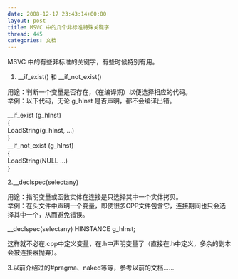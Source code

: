 ```yaml
---
date: 2008-12-17 23:43:14+00:00
layout: post
title: MSVC 中的几个非标准特殊关键字
thread: 445
categories: 文档
---
```


MSVC 中的有些非标准的关键字，有些时候特别有用。  
  
1. __if_exist() 和 __if_not_exist()  
  
用途：判断一个变量是否存在，（在编译期）以便选择相应的代码。  
举例：以下代码，无论 g_hInst 是否声明，都不会编译出错。  
  
__if_exist (g_hInst)  
{  
   LoadString(g_hInst, ...)  
}  
__if_not_exist (g_hInst)  
{  
  LoadString(NULL ...)  
}  
  
  
2.__declspec(selectany)  
  
用途：指明变量或函数实体在连接是只选择其中一个实体拷贝。<!-- more -->  
举例：在头文件中声明一个变量，即使很多CPP文件包含它，连接期间也只会选择其中一个，从而避免错误。  
  
__declspec(selectany) HINSTANCE g_hInst;  
  
这样就不必在.cpp中定义变量，在.h中声明变量了（直接在.h中定义，多余的副本会被连接器抛弃）。  
  
3.以前介绍过的#pragma、naked等等，参考以前的文档......  


